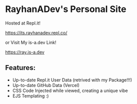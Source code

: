 # RayhanADev's Personal Site
Hosted at Repl.it!

https://its.rayhanadev.repl.co/

or Visit My is-a.dev Link!

https://ray.is-a.dev

## Features:
* Up-to-date Repl.it User Data (retrived with my Package!!!)
* Up-to-date GitHub Data (Vercel)
* CSS Code Injected while viewed, creating a unique vibe
* EJS Templating :)
